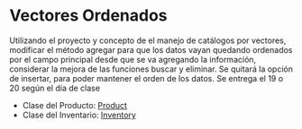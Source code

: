 # Vectores Ordenados
Utilizando el proyecto y concepto de el manejo de catálogos por vectores, modificar el método agregar para que los datos vayan quedando ordenados por el campo principal desde que se va agregando la información, considerar la mejora de las funciones buscar y eliminar.
Se quitará la opción de insertar, para poder mantener el orden de los datos.
Se entrega el 19 o 20 según el día de clase

- Clase del Producto: [Product](SortedArray/Product.cs)
- Clase del Inventario: [Inventory](SortedArray/Inventory.cs)